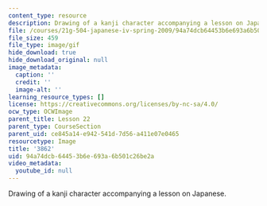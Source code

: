 ```yaml
---
content_type: resource
description: Drawing of a kanji character accompanying a lesson on Japanese.
file: /courses/21g-504-japanese-iv-spring-2009/94a74dcb64453b6e693a6b501c26be2a_3862.gif
file_size: 459
file_type: image/gif
hide_download: true
hide_download_original: null
image_metadata:
  caption: ''
  credit: ''
  image-alt: ''
learning_resource_types: []
license: https://creativecommons.org/licenses/by-nc-sa/4.0/
ocw_type: OCWImage
parent_title: Lesson 22
parent_type: CourseSection
parent_uid: ce845a14-e942-541d-7d56-a411e07e0465
resourcetype: Image
title: '3862'
uid: 94a74dcb-6445-3b6e-693a-6b501c26be2a
video_metadata:
  youtube_id: null
---
```

Drawing of a kanji character accompanying a lesson on Japanese.